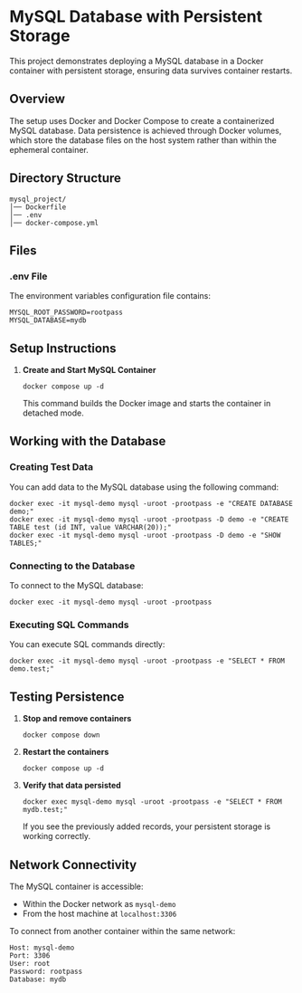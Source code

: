 # MySQL Database with Persistent Storage

This project demonstrates deploying a MySQL database in a Docker container with persistent storage, ensuring data survives container restarts.

## Overview

The setup uses Docker and Docker Compose to create a containerized MySQL database. Data persistence is achieved through Docker volumes, which store the database files on the host system rather than within the ephemeral container.

## Directory Structure

```
mysql_project/
│── Dockerfile
│── .env
│── docker-compose.yml
```

## Files

### .env File

The environment variables configuration file contains:

```
MYSQL_ROOT_PASSWORD=rootpass
MYSQL_DATABASE=mydb
```

## Setup Instructions

1. **Create and Start MySQL Container**

   ```
   docker compose up -d
   ```

   This command builds the Docker image and starts the container in detached mode.

## Working with the Database

### Creating Test Data

You can add data to the MySQL database using the following command:

```
docker exec -it mysql-demo mysql -uroot -prootpass -e "CREATE DATABASE demo;"
docker exec -it mysql-demo mysql -uroot -prootpass -D demo -e "CREATE TABLE test (id INT, value VARCHAR(20));"
docker exec -it mysql-demo mysql -uroot -prootpass -D demo -e "SHOW TABLES;"

```

### Connecting to the Database

To connect to the MySQL database:

```
docker exec -it mysql-demo mysql -uroot -prootpass
```

### Executing SQL Commands

You can execute SQL commands directly:

```
docker exec -it mysql-demo mysql -uroot -prootpass -e "SELECT * FROM demo.test;"
```

## Testing Persistence

1. **Stop and remove containers**

   ```
   docker compose down
   ```

2. **Restart the containers**

   ```
   docker compose up -d
   ```

3. **Verify that data persisted**

   ```
   docker exec mysql-demo mysql -uroot -prootpass -e "SELECT * FROM mydb.test;"
   ```

   If you see the previously added records, your persistent storage is working correctly.

## Network Connectivity

The MySQL container is accessible:
- Within the Docker network as `mysql-demo`
- From the host machine at `localhost:3306`

To connect from another container within the same network:

```
Host: mysql-demo
Port: 3306
User: root
Password: rootpass
Database: mydb
```



